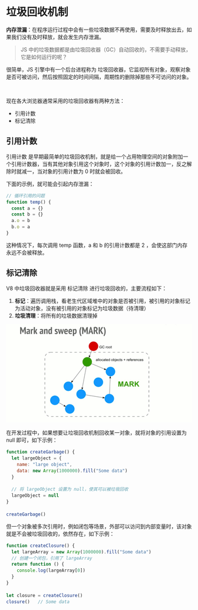 # 垃圾回收机制

**内存泄漏**：在程序运行过程中会有一些垃圾数据不再使用，需要及时释放出去，如果我们没有及时释放，就会发生内存泄漏。

> JS 中的垃圾数据都是由垃圾回收器（GC）自动回收的，不需要手动释放，它是如何运行的呢？

很简单，JS 引擎中有一个后台进程称为 垃圾回收器，它监视所有对象，观察对象是否可被访问，然后按照固定的时间间隔，周期性的删除掉那些不可访问的对象。

<br />

现在各大浏览器通常采用的垃圾回收器有两种方法：

- 引用计数
- 标记清除

## 引用计数

引用计数 是早期最简单的垃圾回收机制，就是给一个占用物理空间的对象附加一个引用计数器，当有其他对象引用这个对象时，这个对象的引用计数加一，反之解除时就减一，当对象的引用计数为 0 时就会被回收。

下面的示例，就可能会引起内存泄漏：

```js
// 循环引用的问题
function temp() {
  const a = {}
  const b = {}
  a.o = b
  b.o = a
}
```

这种情况下，每次调用 temp 函数，a 和 b 的引用计数都是 2 ，会使这部门内存永远不会被释放。


## 标记清除

V8 中垃圾回收器就是采用 标记清除 进行垃圾回收的，主要流程如下：

1. **标记**：遍历调用栈，看老生代区域堆中的对象是否被引用，被引用的对象标记为活动对象，没有被引用的对象标记为垃圾数据（待清理）
2. **垃圾清理**：将所有的垃圾数据清理掉

![](./images/垃圾回收.gif)

在开发过程中，如果想要让垃圾回收机制回收某一对象，就将对象的引用设置为 null 即可，如下示例：

```js
function createGarbage() {
  let largeObject = {
    name: "large object",
    data: new Array(1000000).fill("Some data")
  }

  // 将 largeObject 设置为 null，使其可以被垃圾回收
  largeObject = null
}

createGarbage()
```



但一个对象被多次引用时，例如闭包等场景，外部可以访问到内部变量时，该对象就是不会被垃圾回收的，依然存在，如下示例：

```js
function createClosure() {
  let largeArray = new Array(1000000).fill("Some data")
  // 创建一个闭包，引用了 largeArray
  return function () {
    console.log(largeArray[0])
  }
}

let closure = createClosure()
closure()	// Some data
```